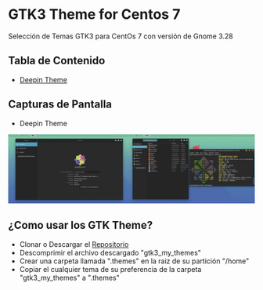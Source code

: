 # GTK3 Theme for Centos 7

Selección de Temas GTK3 para CentOs 7 con versión de Gnome 3.28

## Tabla de Contenido
- [Deepin Theme](DeepinTheme)

## Capturas de Pantalla

- Deepin Theme

![GTK3 Deepin Theme](screenshoot/ss_deepin.png)

## ¿Como usar los GTK Theme?

- Clonar o Descargar el [Repositorio](https://github.com/edythawne/gtk3_my_themes.git)
- Descomprimir el archivo descargado "gtk3_my_themes"
- Crear una carpeta llamada ".themes" en la raiz de su partición "/home"
- Copiar el cualquier tema de su preferencia de la carpeta "gtk3_my_themes" a ".themes"
